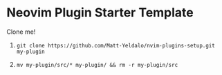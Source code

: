 # Neovim Plugin Starter Template

Clone me!

1. ```
   git clone https://github.com/Matt-Yeldalo/nvim-plugins-setup.git my-plugin
   ```
2. ```
   mv my-plugin/src/* my-plugin/ && rm -r my-plugin/src
   ```
